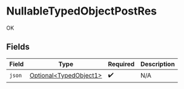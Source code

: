 # NullableTypedObjectPostRes

OK


## Fields

| Field                                                          | Type                                                           | Required                                                       | Description                                                    |
| -------------------------------------------------------------- | -------------------------------------------------------------- | -------------------------------------------------------------- | -------------------------------------------------------------- |
| `json`                                                         | [Optional\<TypedObject1>](../../models/shared/TypedObject1.md) | :heavy_check_mark:                                             | N/A                                                            |